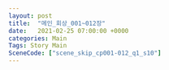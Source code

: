 ```yaml
---
layout: post
title:  "메인_회상_001~012장"
date:   2021-02-25 07:00:00 +0000
categories: Main
Tags: Story Main
SceneCode: ["scene_skip_cp001-012_q1_s10"]
---
```

